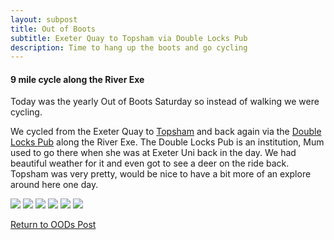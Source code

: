 ```yaml
---
layout: subpost
title: Out of Boots
subtitle: Exeter Quay to Topsham via Double Locks Pub
description: Time to hang up the boots and go cycling
---
```


<h4>9 mile cycle along the River Exe</h4>

Today was the yearly Out of Boots Saturday so instead of walking we were cycling.

We cycled from the Exeter Quay to <a target="_blank" href="https://www.visitsouthdevon.co.uk/explore-south-devon/topsham-p403063">Topsham</a> and back again via the <a target="_blank" href="http://www.doublelocks.com/">Double Locks Pub</a> along the River Exe. The Double Locks Pub is an institution, Mum used to go there when she was at Exeter Uni back in the day. We had beautiful weather for it and even got to see a deer on the ride back. Topsham was very pretty, would be nice to have a bit more of an explore around here one day.

<img src="https://adventuresofthetravellingtwins.com/Photos/2013-10-19-OutOfBoots/day11-min.JPG" class="image1">
<img src="https://adventuresofthetravellingtwins.com/Photos/2013-10-19-OutOfBoots/day12-min.JPG" class="image1">
<img src="https://adventuresofthetravellingtwins.com/Photos/2013-10-19-OutOfBoots/day13-min.JPG" class="image1">
<img src="https://adventuresofthetravellingtwins.com/Photos/2013-10-19-OutOfBoots/day14-min.JPG" class="image1">
<img src="https://adventuresofthetravellingtwins.com/Photos/2013-10-19-OutOfBoots/day15-min.JPG" class="image1">
<img src="https://adventuresofthetravellingtwins.com/Photos/2013-10-19-OutOfBoots/day16-min.JPG" class="image1">

<a href="https://adventuresofthetravellingtwins.com/2013/09/21/oddswalks/">Return to OODs Post</a>
